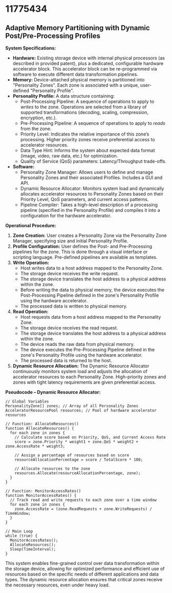# 11775434

## Adaptive Memory Partitioning with Dynamic Post/Pre-Processing Profiles

**System Specifications:**

*   **Hardware:** Existing storage device with internal physical processors (as described in provided patent), plus a dedicated, configurable hardware accelerator block. This accelerator block can be re-programmed via software to execute different data transformation pipelines.
*   **Memory:** Device-attached physical memory is partitioned into "Personality Zones". Each zone is associated with a unique, user-defined "Personality Profile".
*   **Personality Profile:** A data structure containing:
    *   Post-Processing Pipeline: A sequence of operations to apply to *writes* to the zone. Operations are selected from a library of supported transformations (decoding, scaling, compression, encryption, etc.).
    *   Pre-Processing Pipeline: A sequence of operations to apply to *reads* from the zone.
    *   Priority Level: Indicates the relative importance of this zone’s processing. Higher priority zones receive preferential access to accelerator resources.
    *   Data Type Hint:  Informs the system about expected data format (image, video, raw data, etc.) for optimization.
    *   Quality of Service (QoS) parameters:  Latency/Throughput trade-offs.
*   **Software:**
    *   Personality Zone Manager: Allows users to define and manage Personality Zones and their associated Profiles. Includes a GUI and API.
    *   Dynamic Resource Allocator: Monitors system load and dynamically allocates accelerator resources to Personality Zones based on their Priority Level, QoS parameters, and current access patterns.
    *   Pipeline Compiler:  Takes a high-level description of a processing pipeline (specified in the Personality Profile) and compiles it into a configuration for the hardware accelerator.

**Operational Procedure:**

1.  **Zone Creation:**  User creates a Personality Zone via the Personality Zone Manager, specifying size and initial Personality Profile.
2.  **Profile Configuration:**  User defines the Post- and Pre-Processing pipelines for the zone. This is done through a visual interface or scripting language.  Pre-defined pipelines are available as templates.
3.  **Write Operation:**
    *   Host writes data to a host address mapped to the Personality Zone.
    *   The storage device receives the write request.
    *   The storage device translates the host address to a physical address within the zone.
    *   Before writing the data to physical memory, the device executes the Post-Processing Pipeline defined in the zone's Personality Profile using the hardware accelerator.
    *   The processed data is written to physical memory.
4.  **Read Operation:**
    *   Host requests data from a host address mapped to the Personality Zone.
    *   The storage device receives the read request.
    *   The storage device translates the host address to a physical address within the zone.
    *   The device reads the raw data from physical memory.
    *   The device executes the Pre-Processing Pipeline defined in the zone's Personality Profile using the hardware accelerator.
    *   The processed data is returned to the host.
5.  **Dynamic Resource Allocation:** The Dynamic Resource Allocator continuously monitors system load and adjusts the allocation of accelerator resources to each Personality Zone.  High-priority zones and zones with tight latency requirements are given preferential access.



**Pseudocode – Dynamic Resource Allocator:**

```
// Global Variables
PersonalityZone[] zones; // Array of all Personality Zones
AcceleratorResourcePool resources; // Pool of hardware accelerator resources

// Function: AllocateResources()
function AllocateResources() {
  for each zone in zones {
    // Calculate score based on Priority, QoS, and Current Access Rate
    score = zone.Priority * weight1 + zone.QoS * weight2 + zone.AccessRate * weight3;

    // Assign a percentage of resources based on score
    resourceAllocationPercentage = score / TotalScore * 100;

    // Allocate resources to the zone
    resources.Allocate(resourceAllocationPercentage, zone);
  }
}

// Function: MonitorAccessRates()
function MonitorAccessRates() {
  // Track read and write requests to each zone over a time window
  for each zone in zones {
    zone.AccessRate = (zone.ReadRequests + zone.WriteRequests) / TimeWindow;
  }
}

// Main Loop
while (true) {
  MonitorAccessRates();
  AllocateResources();
  Sleep(TimeInterval);
}
```

This system enables fine-grained control over data transformation within the storage device, allowing for optimized performance and efficient use of resources based on the specific needs of different applications and data types. The dynamic resource allocation ensures that critical zones receive the necessary resources, even under heavy load.